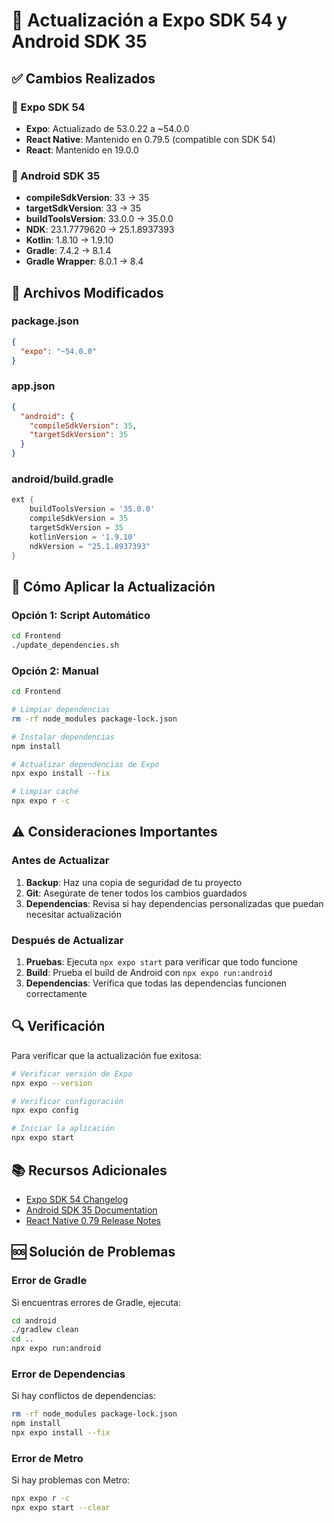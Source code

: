 # 🚀 Actualización a Expo SDK 54 y Android SDK 35

## ✅ Cambios Realizados

### 📱 Expo SDK 54
- **Expo**: Actualizado de 53.0.22 a ~54.0.0
- **React Native**: Mantenido en 0.79.5 (compatible con SDK 54)
- **React**: Mantenido en 19.0.0

### 🤖 Android SDK 35
- **compileSdkVersion**: 33 → 35
- **targetSdkVersion**: 33 → 35
- **buildToolsVersion**: 33.0.0 → 35.0.0
- **NDK**: 23.1.7779620 → 25.1.8937393
- **Kotlin**: 1.8.10 → 1.9.10
- **Gradle**: 7.4.2 → 8.1.4
- **Gradle Wrapper**: 8.0.1 → 8.4

## 🔧 Archivos Modificados

### package.json
```json
{
  "expo": "~54.0.0"
}
```

### app.json
```json
{
  "android": {
    "compileSdkVersion": 35,
    "targetSdkVersion": 35
  }
}
```

### android/build.gradle
```gradle
ext {
    buildToolsVersion = '35.0.0'
    compileSdkVersion = 35
    targetSdkVersion = 35
    kotlinVersion = '1.9.10'
    ndkVersion = "25.1.8937393"
}
```

## 🚀 Cómo Aplicar la Actualización

### Opción 1: Script Automático
```bash
cd Frontend
./update_dependencies.sh
```

### Opción 2: Manual
```bash
cd Frontend

# Limpiar dependencias
rm -rf node_modules package-lock.json

# Instalar dependencias
npm install

# Actualizar dependencias de Expo
npx expo install --fix

# Limpiar caché
npx expo r -c
```

## ⚠️ Consideraciones Importantes

### Antes de Actualizar
1. **Backup**: Haz una copia de seguridad de tu proyecto
2. **Git**: Asegúrate de tener todos los cambios guardados
3. **Dependencias**: Revisa si hay dependencias personalizadas que puedan necesitar actualización

### Después de Actualizar
1. **Pruebas**: Ejecuta `npx expo start` para verificar que todo funcione
2. **Build**: Prueba el build de Android con `npx expo run:android`
3. **Dependencias**: Verifica que todas las dependencias funcionen correctamente

## 🔍 Verificación

Para verificar que la actualización fue exitosa:

```bash
# Verificar versión de Expo
npx expo --version

# Verificar configuración
npx expo config

# Iniciar la aplicación
npx expo start
```

## 📚 Recursos Adicionales

- [Expo SDK 54 Changelog](https://expo.dev/changelog/2024/12-05-sdk-54)
- [Android SDK 35 Documentation](https://developer.android.com/about/versions/15)
- [React Native 0.79 Release Notes](https://github.com/facebook/react-native/releases/tag/v0.79.0)

## 🆘 Solución de Problemas

### Error de Gradle
Si encuentras errores de Gradle, ejecuta:
```bash
cd android
./gradlew clean
cd ..
npx expo run:android
```

### Error de Dependencias
Si hay conflictos de dependencias:
```bash
rm -rf node_modules package-lock.json
npm install
npx expo install --fix
```

### Error de Metro
Si hay problemas con Metro:
```bash
npx expo r -c
npx expo start --clear
```
